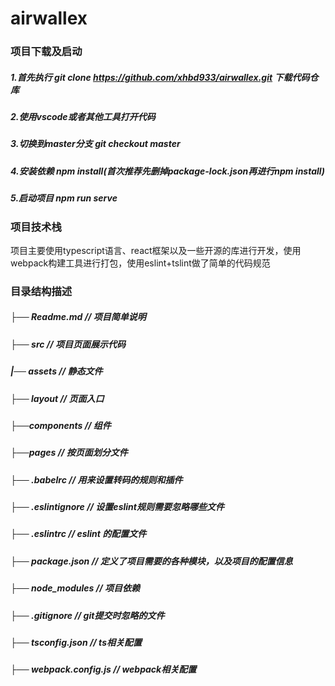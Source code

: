 # airwallex
### 项目下载及启动
##### 1.首先执行 git clone https://github.com/xhbd933/airwallex.git 下载代码仓库
##### 2.使用vscode或者其他工具打开代码
##### 3.切换到master分支 git checkout master
##### 4.安装依赖 npm install(首次推荐先删掉package-lock.json再进行npm install)
##### 5.启动项目 npm  run serve

### 项目技术栈
项目主要使用typescript语言、react框架以及一些开源的库进行开发，使用webpack构建工具进行打包，使用eslint+tslint做了简单的代码规范

### 目录结构描述

##### ├── Readme.md                   // 项目简单说明
##### ├── src                         // 项目页面展示代码
#####    |── assets                  // 静态文件
#####    ├── layout                  // 页面入口
#####    ├──components               // 组件
#####    ├──pages                    // 按页面划分文件
##### ├── .babelrc                    // 用来设置转码的规则和插件
##### ├── .eslintignore               // 设置eslint规则需要忽略哪些文件
##### ├── .eslintrc                   // eslint 的配置文件
##### ├── package.json                // 定义了项目需要的各种模块，以及项目的配置信息
##### ├── node_modules                // 项目依赖
##### ├── .gitignore                  // git提交时忽略的文件
##### ├── tsconfig.json               // ts相关配置
##### ├── webpack.config.js           // webpack相关配置
